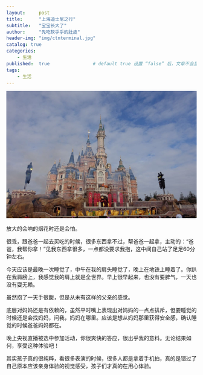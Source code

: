 ```yaml
---
layout:     post
title:      "上海迪士尼之行"
subtitle:   "宝宝长大了"
author:     "先吃软乎乎的肚皮"
header-img: "img/ctnterminal.jpg"
catalog: true
categories: 
    - 生活
published:  true   				# default true 设置 “false” 后，文章不会显示
tags:
    - 生活
---
```




![WechatIMG7](/img/posts/WechatIMG7.jpeg)



放大的会响的烟花时还是会怕。

很乖，跟爸爸一起去买吃的时候，很多东西拿不过，帮爸爸一起拿，主动的：“爸爸，我帮你拿！”见我东西拿很多，一点都没要求我抱，这中间自己站了足足60分钟左右。

今天应该是最晚一次睡觉了，中午在我的肩头睡觉了，晚上在地铁上睡着了。你趴在我肩膀上，我感觉我的肩上就是全世界。早上很早起来，也没有耍脾气，一天也没有耍无赖。

虽然抱了一天手很酸，但是从未有这样的父亲的感觉。

底层对妈妈还是有依赖的，虽然平时嘴上表现出对妈妈的一点点排斥，但要睡觉的时候还是会找妈妈，问我，妈妈在哪里。应该是想从妈妈那里获得安全感，确认睡觉的时候爸爸妈妈都在。

晚上央视直播被选中参加活动，你很爽快的答应，很出乎我的意料。无论结果如何，享受这种体验吧！

其实孩子真的很纯粹，看很多表演的时候，很多人都是拿着手机拍，真的是错过了自己原本应该亲身体验的视觉感受，孩子们才真的在用心体验。